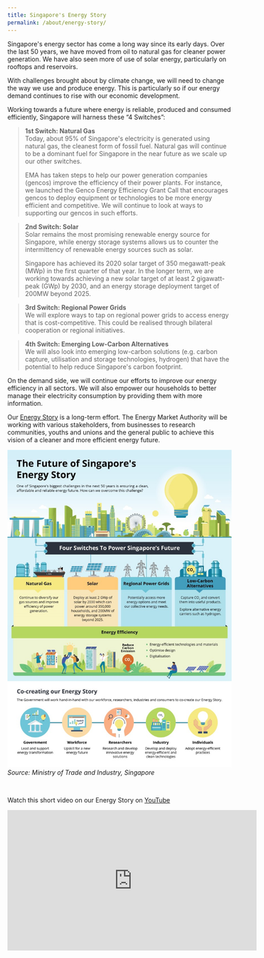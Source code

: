 ```yaml
---
title: Singapore's Energy Story
permalink: /about/energy-story/
---
```

Singapore's energy sector has come a long way since its early days. Over the last 50 years, we have moved from oil to natural gas for cleaner power generation. We have also seen more of use of solar energy, particularly on rooftops and reservoirs.

With challenges brought about by climate change, we will need to change the way we use and produce energy. This is particularly so if our energy demand continues to rise with our economic development.

Working towards a future where energy is reliable, produced and consumed efficiently, Singapore will harness these “4 Switches”:

>**1st Switch: Natural Gas**  
>Today, about 95% of Singapore's electricity is generated using natural gas, the cleanest form of fossil fuel. Natural gas will continue to be a dominant fuel for Singapore in the near future as we scale up our other switches. 
>
>EMA has taken steps to help our power generation companies (gencos) improve the efficiency of their power plants. For instance, we launched the Genco Energy Efficiency Grant Call that encourages gencos to deploy equipment or technologies to be more energy efficient and competitive. We will continue to look at ways to supporting our gencos in such efforts.

>**2nd Switch: Solar**  
>Solar remains the most promising renewable energy source for Singapore, while energy storage systems allows us to counter the intermittency of renewable energy sources such as solar.
>
>Singapore has achieved its 2020 solar target of 350 megawatt-peak (MWp) in the first quarter of that year. In the longer term, we are working towards achieving a new solar target of at least 2 gigawatt-peak (GWp) by 2030, and an energy storage deployment target of 200MW beyond 2025.

>**3rd Switch: Regional Power Grids**  
>We will explore ways to tap on regional power grids to access energy that is cost-competitive. This could be realised through bilateral cooperation or regional initiatives.

>**4th Switch: Emerging Low-Carbon Alternatives**  
>We will also look into emerging low-carbon solutions (e.g. carbon capture, utilisation and storage technologies, hydrogen) that have the potential to help reduce Singapore's carbon footprint.

On the demand side, we will continue our efforts to improve our energy efficiency in all sectors. We will also empower our households to better manage their electricity consumption by providing them with more information.

Our [Energy Story](/files/Future-SG-Energy-Story-Infographic_20191029.pdf) is a long-term effort. The Energy Market Authority will be working with various stakeholders, from businesses to research communities, youths and unions and the general public to achieve this vision of a cleaner and more efficient energy future.

![Future Singapore Energy Story Infographic](/images/Future-SG-Energy-Story-Infographic_20191029.jpg)
*Source: Ministry of Trade and Industry, Singapore*

&nbsp;

Watch this short video on our Energy Story on [YouTube](https://youtu.be/WVzvLXUwcUs)  
<iframe width="560" height="315" src="https://www.youtube.com/embed/WVzvLXUwcUs" frameborder="0" allowfullscreen="" allow="accelerometer; autoplay; encrypted-media;
gyroscope; picture-in-picture"></iframe>
